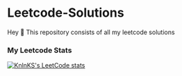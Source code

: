 # Leetcode-Solutions

Hey 👋
This repository consists of all my leetcode solutions

### My Leetcode Stats
[![KnlnKS's LeetCode stats](https://leetcode-stats-six.vercel.app/?username=kshiti_16)](https://github.com/kshiti_16/leetcode-stats)
